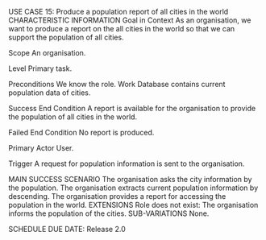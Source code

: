 USE CASE 15: Produce a population report of all cities in the world
CHARACTERISTIC INFORMATION
Goal in Context
As an organisation, we want to produce a report on the all cities in the world so that we can support the population of all cities.

Scope
An organisation.

Level
Primary task.

Preconditions
We know the role. Work Database contains current population data of cities.

Success End Condition
A report is available for the organisation to provide the population of all cities in the world.

Failed End Condition
No report is produced.

Primary Actor
User.

Trigger
A request for population information is sent to the organisation.

MAIN SUCCESS SCENARIO
The organisation asks the city information by the population.
The organisation extracts current population information by descending.
The organisation provides a report for accessing the population in the world.
EXTENSIONS
Role does not exist:
The organisation informs the population of the cities.
SUB-VARIATIONS
None.

SCHEDULE
DUE DATE: Release 2.0